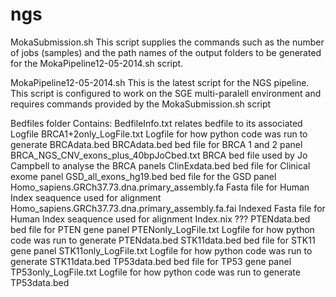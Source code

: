 ngs
===

MokaSubmission.sh
This script supplies the commands such as the number of jobs (samples) and the path names of the output folders to be generated for the MokaPipeline12-05-2014.sh script.


MokaPipeline12-05-2014.sh
This is the latest script for the NGS pipeline. This script is configured to work on the SGE multi-paralell environment and requires commands provided by the MokaSubmission.sh script

Bedfiles folder
Contains:
BedfileInfo.txt relates bedfile to its associated Logfile
BRCA1+2only_LogFile.txt Logfile for how python code was run to generate BRCAdata.bed
BRCAdata.bed bed file for BRCA 1 and 2 panel
BRCA_NGS_CNV_exons_plus_40bpJoCbed.txt BRCA bed file used by Jo Campbell to analyse the BRCA panels
ClinExdata.bed bed file for Clinical exome panel
GSD_all_exons_hg19.bed bed file for the GSD panel
Homo_sapiens.GRCh37.73.dna.primary_assembly.fa Fasta file for Human Index seaquence used for alignment
Homo_sapiens.GRCh37.73.dna.primary_assembly.fa.fai Indexed Fasta file for Human Index seaquence used for alignment
Index.nix ???
PTENdata.bed bed file for PTEN gene panel
PTENonly_LogFile.txt Logfile for how python code was run to generate PTENdata.bed
STK11data.bed bed file for STK11 gene panel
STK11only_LogFile.txt Logfile for how python code was run to generate STK11data.bed
TP53data.bed bed file for TP53 gene panel
TP53only_LogFile.txt Logfile for how python code was run to generate TP53data.bed


